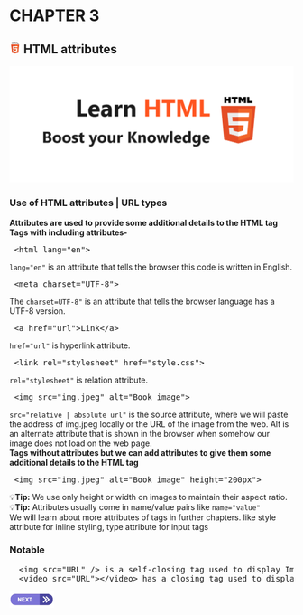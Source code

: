 # CHAPTER 3
## <img src="https://github.com/Ninja-Vikash/Assets/blob/main/Asset%20Icon/htmlLogo.png" height="20px" /> HTML attributes

![Banner](https://github.com/Ninja-Vikash/Assets/blob/main/HTML%20Assets/HTML.png)
### Use of HTML attributes | URL types
  
**Attributes are used to provide some additional details to the HTML tag**
**Tags with including attributes-**
<pre> &lthtml lang="en"&gt </pre> 
`lang="en"` is an attribute that tells the browser this code is written in English.
<pre> &ltmeta charset="UTF-8"&gt </pre>
The `charset=UTF-8"` is an attribute that tells the browser language has a UTF-8 version.
<pre> &lta href="url"&gtLink&lt/a&gt </pre>
`href="url"` is hyperlink attribute.
<pre> &ltlink rel="stylesheet" href="style.css"&gt </pre>
`rel="stylesheet"` is relation attribute.
<pre> &ltimg src="img.jpeg" alt="Book image"&gt </pre>
`src="relative | absolute url"` is the source attribute, where we will paste the address of img.jpeg locally or the URL of the image from the web. Alt is an alternate attribute that is shown in the browser when somehow our image does not load on the web page. <br>
**Tags without attributes but we can add attributes to give them some additional details to the HTML tag**
<pre> &ltimg src="img.jpeg" alt="Book image" height="200px"&gt </pre>
💡<b>Tip:</b> We use only height or width on images to maintain their aspect ratio.<br>
  💡<b>Tip:</b> Attributes usually come in name/value pairs like `name="value"`<br>
<span>We will learn about more attributes of tags in further chapters. like style attribute for inline styling, type attribute for input tags</span>

### Notable

<pre>
  &ltimg src="URL" /&gt is a self-closing tag used to display Images on a screen.
  &ltvideo src="URL"&gt&lt/video&gt has a closing tag used to display Videos on a screen.
</pre>

<a href="https://github.com/Ninja-Vikash/HTML/tree/main/CHAPTER%204%20-%20Page%20Layout">
  <img src="https://github.com/Ninja-Vikash/Assets/blob/main/HTML%20Assets/next-removebg-preview.png" height="30px" />
</a>
